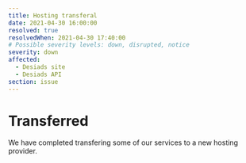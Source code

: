 ```yaml
---
title: Hosting transferal
date: 2021-04-30 16:00:00
resolved: true
resolvedWhen: 2021-04-30 17:40:00
# Possible severity levels: down, disrupted, notice
severity: down
affected:
  - Desiads site
  - Desiads API
section: issue
---
```


# Transferred

We have completed transfering some of our services to a new hosting provider.
